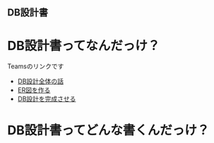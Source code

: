 ## DB設計書
# DB設計書ってなんだっけ？
Teamsのリンクです
* [DB設計全体の話](https://asojukustudent.sharepoint.com/sites/SD2DEF_abcc21/DocLib/%E3%82%B7%E3%82%B9%E3%83%86%E3%83%A0%E8%A8%AD%E8%A8%88%E7%AC%AC22%E5%9B%9E%EF%BC%88DB%E8%A8%AD%E8%A8%881%EF%BC%89.ppsx)
* [ER図を作る](https://web.microsoftstream.com/video/3283e8cb-ebe3-46e5-a043-95149516bc7d)
* [DB設計を完成させる](https://asojukustudent.sharepoint.com/sites/SD2DEF_abcc21/DocLib/%E3%82%B7%E3%82%B9%E3%83%86%E3%83%A0%E8%A8%AD%E8%A8%88%E7%AC%AC24%E5%9B%9E%EF%BC%88DB%E8%A8%AD%E8%A8%882%EF%BC%89.ppsx)

# DB設計書ってどんな書くんだっけ？

